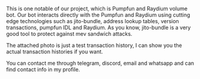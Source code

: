 This is one notable of our project, which is Pumpfun and Raydium volume bot.
Our bot interacts directly with the Pumpfun and Raydium using cutting edge technologies such as jito-bundle, address lookup tables, version transactions,  pumpfun IDL and Raydium. 
As you know, jito-bundle is a very good tool to protect against mev sandwich attacks.

The attached photo is just a test transaction history, I can show you the actual transaction histories if you want.

You can contact me through telegram, discord, email and whatsapp and can find contact info in my profile.


